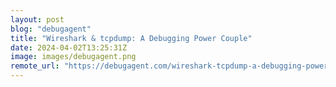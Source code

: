 ```yaml
---
layout: post
blog: "debugagent"
title: "Wireshark & tcpdump: A Debugging Power Couple"
date: 2024-04-02T13:25:31Z
image: images/debugagent.png
remote_url: "https://debugagent.com/wireshark-tcpdump-a-debugging-power-couple"
---
```

